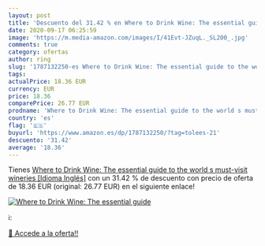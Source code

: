 ```yaml
---
layout: post
title: 'Descuento del 31.42 % en Where to Drink Wine: The essential guide'
date: 2020-09-17 06:25:59
image: 'https://m.media-amazon.com/images/I/41Evt-JZuqL._SL200_.jpg'
comments: true
category: ofertas
author: ring
slug: '1787132250-es Where to Drink Wine: The essential guide to the world s...'
tags: 
actualPrice: 18.36 EUR
currency: EUR
price: 18.36
comparePrice: 26.77 EUR
prodname: 'Where to Drink Wine: The essential guide to the world s must-visit wineries [Idioma Inglés]'
country: 'es'
flag: '🇪🇸'
buyurl: 'https://www.amazon.es/dp/1787132250/?tag=tolees-21'
descuento: '31.42'
average: '18.36'
---
```


Tienes [Where to Drink Wine: The essential guide to the world s must-visit wineries [Idioma Inglés]](https://www.amazon.es/dp/1787132250/?tag=tolees-21) con un 31.42 % de descuento con precio de oferta de 18.36 EUR (original: 26.77 EUR) en el siguiente enlace!

[![Where to Drink Wine: The essential guide](https://m.media-amazon.com/images/I/41Evt-JZuqL._SL200_.jpg)](https://www.amazon.es/dp/1787132250/?tag=tolees-21)

ℹ️:


[🛒 Accede a la oferta!!](https://www.amazon.es/dp/1787132250/?tag=tolees-21)
